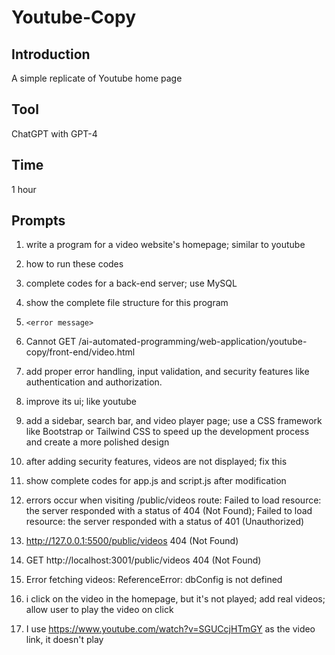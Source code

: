 # Youtube-Copy

## Introduction

A simple replicate of Youtube home page

## Tool

ChatGPT with GPT-4

## Time

1 hour

## Prompts

1. write a program for a video website's homepage; similar to youtube

2. how to run these codes

3. complete codes for a back-end server; use MySQL

4. show the complete file structure for this program

5. `<error message>`

6. Cannot GET /ai-automated-programming/web-application/youtube-copy/front-end/video.html

7. add proper error handling, input validation, and security features like authentication and authorization.

8. improve its ui; like youtube

9. add a sidebar, search bar, and video player page; use a CSS framework like Bootstrap or Tailwind CSS to speed up the development process and create a more polished design

10. after adding security features, videos are not displayed; fix this

11. show complete codes for app.js and script.js after modification

12. errors occur when visiting /public/videos route: Failed to load resource: the server responded with a status of 404 (Not Found); Failed to load resource: the server responded with a status of 401 (Unauthorized)

13. http://127.0.0.1:5500/public/videos 404 (Not Found)

14. GET http://localhost:3001/public/videos 404 (Not Found)

15. Error fetching videos: ReferenceError: dbConfig is not defined

16. i click on the video in the homepage, but it's not played; add real videos; allow user to play the video on click

17. I use https://www.youtube.com/watch?v=SGUCcjHTmGY as the video link, it doesn't play
